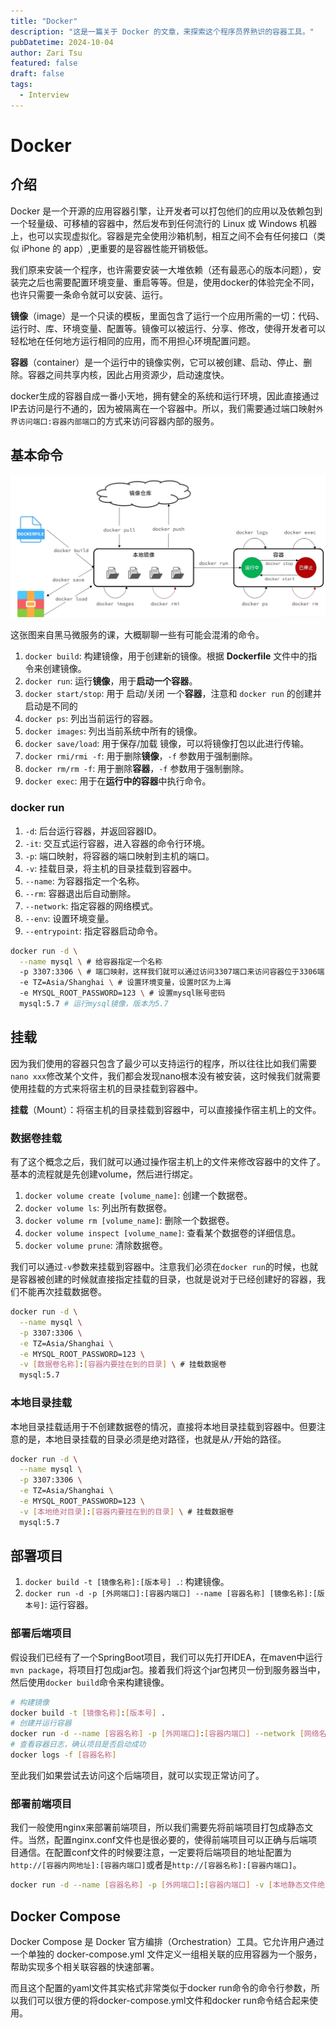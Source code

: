 ```yaml
---
title: "Docker"
description: "这是一篇关于 Docker 的文章，来探索这个程序员界熟识的容器工具。"
pubDatetime: 2024-10-04
author: Zari Tsu
featured: false
draft: false
tags:
  - Interview
---
```


# Docker

## 介绍

Docker 是一个开源的应用容器引擎，让开发者可以打包他们的应用以及依赖包到一个轻量级、可移植的容器中，然后发布到任何流行的 Linux 或 Windows 机器上，也可以实现虚拟化。容器是完全使用沙箱机制，相互之间不会有任何接口（类似 iPhone 的 app）,更重要的是容器性能开销极低。

我们原来安装一个程序，也许需要安装一大堆依赖（还有最恶心的版本问题），安装完之后也需要配置环境变量、重启等等。但是，使用docker的体验完全不同，也许只需要一条命令就可以安装、运行。

**镜像**（image）是一个只读的模板，里面包含了运行一个应用所需的一切：代码、运行时、库、环境变量、配置等。镜像可以被运行、分享、修改，使得开发者可以轻松地在任何地方运行相同的应用，而不用担心环境配置问题。

**容器**（container）是一个运行中的镜像实例，它可以被创建、启动、停止、删除。容器之间共享内核，因此占用资源少，启动速度快。

docker生成的容器自成一番小天地，拥有健全的系统和运行环境，因此直接通过IP去访问是行不通的，因为被隔离在一个容器中。所以，我们需要通过端口映射`外界访问端口:容器内部端口`的方式来访问容器内部的服务。

## 基本命令

![alt text](../../assets/images/docker-commands.png)

这张图来自黑马微服务的课，大概聊聊一些有可能会混淆的命令。

1. `docker build`: 构建镜像，用于创建新的镜像。根据 **Dockerfile** 文件中的指令来创建镜像。
2. `docker run`: 运行**镜像**，用于**启动一个容器**。
3. `docker start/stop`: 用于 启动/关闭 一个**容器**，注意和 `docker run` 的创建并启动是不同的
4. `docker ps`: 列出当前运行的容器。
5. `docker images`: 列出当前系统中所有的镜像。
6. `docker save/load`: 用于保存/加载 镜像，可以将镜像打包以此进行传输。
7. `docker rmi/rmi -f`: 用于删除**镜像**，`-f` 参数用于强制删除。
8. `docker rm/rm -f`: 用于删除**容器**，`-f` 参数用于强制删除。
9. `docker exec`: 用于在**运行中的容器**中执行命令。

### docker run

1. `-d`: 后台运行容器，并返回容器ID。
2. `-it`: 交互式运行容器，进入容器的命令行环境。
3. `-p`: 端口映射，将容器的端口映射到主机的端口。
4. `-v`: 挂载目录，将主机的目录挂载到容器中。
5. `--name`: 为容器指定一个名称。
6. `--rm`: 容器退出后自动删除。
7. `--network`: 指定容器的网络模式。
8. `--env`: 设置环境变量。
9. `--entrypoint`: 指定容器启动命令。

```bash
docker run -d \
  --name mysql \ # 给容器指定一个名称
  -p 3307:3306 \ # 端口映射，这样我们就可以通过访问3307端口来访问容器位于3306端口的mysql服务
  -e TZ=Asia/Shanghai \ # 设置环境变量，设置时区为上海
  -e MYSQL_ROOT_PASSWORD=123 \ # 设置mysql账号密码
  mysql:5.7 # 运行mysql镜像，版本为5.7
```

## 挂载

因为我们使用的容器只包含了最少可以支持运行的程序，所以往往比如我们需要`nano xxx`修改某个文件，我们都会发现nano根本没有被安装，这时候我们就需要使用挂载的方式来将宿主机的目录挂载到容器中。

**挂载**（Mount）：将宿主机的目录挂载到容器中，可以直接操作宿主机上的文件。

### 数据卷挂载

有了这个概念之后，我们就可以通过操作宿主机上的文件来修改容器中的文件了。基本的流程就是先创建volume，然后进行绑定。

1. `docker volume create [volume_name]`: 创建一个数据卷。
2. `docker volume ls`: 列出所有数据卷。
3. `docker volume rm [volume_name]`: 删除一个数据卷。
4. `docker volume inspect [volume_name]`: 查看某个数据卷的详细信息。
5. `docker volume prune`: 清除数据卷。

我们可以通过`-v`参数来挂载到容器中。注意我们必须在`docker run`的时候，也就是容器被创建的时候就直接指定挂载的目录，也就是说对于已经创建好的容器，我们不能再次挂载数据卷。

```bash
docker run -d \
  --name mysql \
  -p 3307:3306 \
  -e TZ=Asia/Shanghai \
  -e MYSQL_ROOT_PASSWORD=123 \
  -v [数据卷名称]:[容器内要挂在到的目录] \ # 挂载数据卷
  mysql:5.7
```

### 本地目录挂载

本地目录挂载适用于不创建数据卷的情况，直接将本地目录挂载到容器中。但要注意的是，本地目录挂载的目录必须是绝对路径，也就是从`/`开始的路径。

```bash
docker run -d \
  --name mysql \
  -p 3307:3306 \
  -e TZ=Asia/Shanghai \
  -e MYSQL_ROOT_PASSWORD=123 \
  -v [本地绝对目录]:[容器内要挂在到的目录] \ # 挂载数据卷
  mysql:5.7
```

## 部署项目

1. `docker build -t [镜像名称]:[版本号] .`: 构建镜像。
2. `docker run -d -p [外网端口]:[容器内端口] --name [容器名称] [镜像名称]:[版本号]`: 运行容器。

### 部署后端项目

假设我们已经有了一个SpringBoot项目，我们可以先打开IDEA，在maven中运行`mvn package`，将项目打包成jar包。接着我们将这个jar包拷贝一份到服务器当中，然后使用`docker build`命令来构建镜像。

```bash
# 构建镜像
docker build -t [镜像名称]:[版本号] .
# 创建并运行容器
docker run -d --name [容器名称] -p [外网端口]:[容器内端口] --network [网络名称] [镜像名称]:[版本号]
# 查看容器日志，确认项目是否启动成功
docker logs -f [容器名称]
```

至此我们如果尝试去访问这个后端项目，就可以实现正常访问了。

### 部署前端项目

我们一般使用nginx来部署前端项目，所以我们需要先将前端项目打包成静态文件。当然，配置nginx.conf文件也是很必要的，使得前端项目可以正确与后端项目通信。在配置conf文件的时候要注意，一定要将后端项目的地址配置为`http://[容器内网地址]:[容器内端口]`或者是`http://[容器名称]:[容器内端口]`。

```bash
docker run -d --name [容器名称] -p [外网端口]:[容器内端口] -v [本地静态文件绝对目录]:[容器内要挂在到的目录] -v [本地nginx.conf文件绝对目录]:[容器内nginx.conf文件目录] --network [与后端项目相同的网络名称] nginx:latest
```

## Docker Compose

Docker Compose 是 Docker 官方编排（Orchestration）工具。它允许用户通过一个单独的 docker-compose.yml 文件定义一组相关联的应用容器为一个服务，帮助实现多个相关联容器的快速部署。

而且这个配置的yaml文件其实格式非常类似于docker run命令的命令行参数，所以我们可以很方便的将docker-compose.yml文件和docker run命令结合起来使用。
